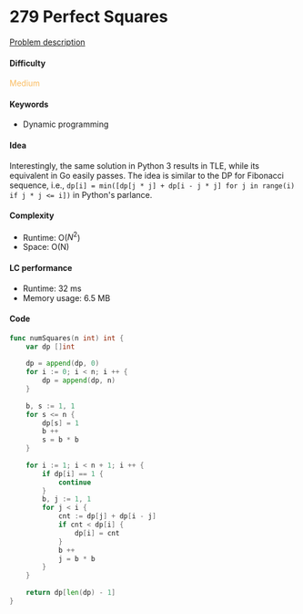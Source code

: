 279 Perfect Squares
=======================
[Problem description](https://leetcode.com/problems/perfect-squares/)

#### Difficulty
<span style="color:#FABC60">Medium</span>

#### Keywords
- Dynamic programming

#### Idea
Interestingly, the same solution in Python 3 results in TLE, while its equivalent in Go easily passes. The idea is similar to the DP for Fibonacci sequence, i.e., `dp[i] = min([dp[j * j] + dp[i - j * j] for j in range(i) if j * j <= i])` in Python's parlance. 

#### Complexity
- Runtime: O($N^2$)
- Space: O(N)

#### LC performance
- Runtime: 32 ms
- Memory usage: 6.5 MB

#### Code
```go
func numSquares(n int) int {
    var dp []int
    
    dp = append(dp, 0)
    for i := 0; i < n; i ++ {
        dp = append(dp, n)
    }
    
    b, s := 1, 1
    for s <= n {
        dp[s] = 1
        b ++
        s = b * b
    }
    
    for i := 1; i < n + 1; i ++ {
        if dp[i] == 1 {
            continue
        }
        b, j := 1, 1
        for j < i {
            cnt := dp[j] + dp[i - j]
            if cnt < dp[i] {
                dp[i] = cnt
            }
            b ++
            j = b * b
        }
    }
    
    return dp[len(dp) - 1]
}
```
